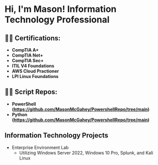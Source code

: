 <h1>Hi, I'm Mason!  Information Technology Professional </h1>

<h2>👨‍💻 Certifications:</h2>

- <b>CompTIA A+</b>
- <b>CompTIA Net+</b>
- <b>CompTIA Sec+</b>
- <b>ITIL V4 Foundations</b>
- <b>AWS Cloud Practioner</b>
- <b>LPI Linux Foundations</b>
  

<h2>👨‍💻 Script  Repos:</h2>

- <b>PowerShell (https://github.com/MasonMcGahey/PowershellRepo/tree/main)</b>
- <b>Python (https://github.com/MasonMcGahey/PowershellRepo/tree/main)</b>

<h2>Information Technology Projects</h2>

- Enterprise Environment Lab
  - Utilizing Windows Server 2022, Windows 10 Pro, Splunk, and Kali Linux

<!--
**MasonMcGahey/MasonMcGahey** is a ✨ _special_ ✨ repository because its `README.md` (this file) appears on your GitHub profile.

Here are some ideas to get you started:

- 🔭 I’m currently working on ...
- 🌱 I’m currently learning ...
- 👯 I’m looking to collaborate on ...
- 🤔 I’m looking for help with ...
- 💬 Ask me about ...
- 📫 How to reach me: ...
- 😄 Pronouns: ...
- ⚡ Fun fact: ...
-->
